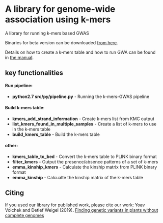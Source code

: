 # A library for genome-wide association using k-mers
A library for running k-mers based GWAS

Binaries for beta version can be downloaded [from here](https://github.com/voichek/kmersGWAS/releases/download/v0.1-beta/v0_1_beta.zip).

Details on how to create a k-mers table and how to run GWA can be found in [the manual](/manual.pdf).

## key functionalities
#### Run pipeline:
+ **python2.7 src/py/pipeline.py** - Running the k-mers-GWAS pipeline
#### Build k-mers table:
+ **kmers_add_strand_information** - Create k-mers list from KMC output
+ **list_kmers_found_in_multiple_samples** - Create a list of k-mers to use in the k-mers table
+ **build_kmers_table** - Build the k-mers table 
#### other:
+ **kmers_table_to_bed** - Convert the k-mers table to PLINK binary format
+ **filter_kmers** - Output the presence/absence patterns of a set of k-mers
+ **emma_kinship_kmers** - Calculate the kinship matrix from PLINK binary format
+ **emma_kinship** - Calcualte the kinship matrix of the k-mers table


## Citing
If you used our library for published work, please cite our work:
Yoav Voichek and Detlef Weigel (2019). [Finding genetic variants in plants without complete genomes](https://www.biorxiv.org/content/10.1101/818096v2)
